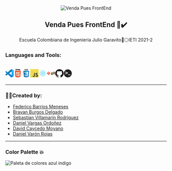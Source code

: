 <p align="center">
 <img width="200px" src="https://user-images.githubusercontent.com/45188320/138879342-e20f163c-6e8b-4e93-b744-6cb9351f7d47.png" align="center" alt="Venda Pues FrontEnd" />
 <h2 align="center">Venda Pues FrontEnd 🔨✔️</h2>
 <p align="center">Escuela Colombiana de Ingeniería Julio Garavito🔴⚪IETI 2021-2</p>

### Languages and Tools:

<br>
<img align="left" alt="Visual Studio Code" width="26px" src="https://raw.githubusercontent.com/github/explore/80688e429a7d4ef2fca1e82350fe8e3517d3494d/topics/visual-studio-code/visual-studio-code.png"/>
<img align="left" alt="HTML5" width="26px" src="https://raw.githubusercontent.com/github/explore/80688e429a7d4ef2fca1e82350fe8e3517d3494d/topics/html/html.png" />
<img align="left" alt="CSS3" width="26px" src="https://raw.githubusercontent.com/github/explore/80688e429a7d4ef2fca1e82350fe8e3517d3494d/topics/css/css.png" />
<img align="left" alt="JavaScript" width="26px" src="https://raw.githubusercontent.com/github/explore/80688e429a7d4ef2fca1e82350fe8e3517d3494d/topics/javascript/javascript.png" />
<img align="left" alt="React" width="26px" src="https://raw.githubusercontent.com/github/explore/80688e429a7d4ef2fca1e82350fe8e3517d3494d/topics/react/react.png" />

<img align="left" alt="Git" width="26px" src="https://raw.githubusercontent.com/github/explore/80688e429a7d4ef2fca1e82350fe8e3517d3494d/topics/git/git.png" />
<img align="left" alt="GitHub" width="26px" src="https://raw.githubusercontent.com/github/explore/78df643247d429f6cc873026c0622819ad797942/topics/github/github.png" />
<img align="left" alt="Terminal" width="26px" src="https://raw.githubusercontent.com/github/explore/80688e429a7d4ef2fca1e82350fe8e3517d3494d/topics/terminal/terminal.png" />
</br>
<br />

---

### 🧑‍💻Created by:
- [Federico Barrios Meneses](https://www.linkedin.com/in/federico-barrios-meneses/)
- [Brayan Burgos Delgado](https://www.linkedin.com/in/brayan-steven-burgos-delgado-21a9a0178/)
- [Sebastian Villamarin Rodriguez](https://www.linkedin.com/in/sebasti%C3%A1n-villamar%C3%ADn-rodr%C3%ADguez/)
- [Daniel Vargas Ordoñez](https://www.linkedin.com/in/daniel-vargas-ordo%C3%B1ez-92a8221b2/)
- [David Caycedo Moyano](https://www.linkedin.com/in/david-eduardo-caycedo-moyano-328394192/)
- [Daniel Varón Rojas](https://www.linkedin.com/in/daniel-alejandro-var%C3%B3n-rojas-5ab4371b5/)
---

### Color Palette 💥

![Paleta de colores azul indigo](https://user-images.githubusercontent.com/45188320/138970584-f9a5f642-cd6b-4779-9be7-b2447f8ff1f2.png)
